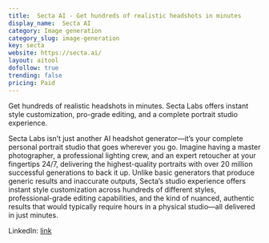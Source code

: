 ```yaml
---
title:  Secta AI - Get hundreds of realistic headshots in minutes
display_name:  Secta AI
category: Image generation
category_slug: image-generation
key: secta
website: https://secta.ai/
layout: aitool
dofollow: true
trending: false
pricing: Paid
---
```


Get hundreds of realistic headshots in minutes. Secta Labs offers instant style customization, pro-grade editing, and a complete portrait studio experience.

Secta Labs isn’t just another AI headshot generator—it’s your complete personal portrait studio that goes wherever you go. Imagine having a master photographer, a professional lighting crew, and an expert retoucher at your fingertips 24/7, delivering the highest-quality portraits with over 20 million successful generations to back it up. Unlike basic generators that produce generic results and inaccurate outputs, Secta’s studio experience offers instant style customization across hundreds of different styles, professional-grade editing capabilities, and the kind of nuanced, authentic results that would typically require hours in a physical studio—all delivered in just minutes.


LinkedIn: [link](https://www.linkedin.com/company/sectalabs)
